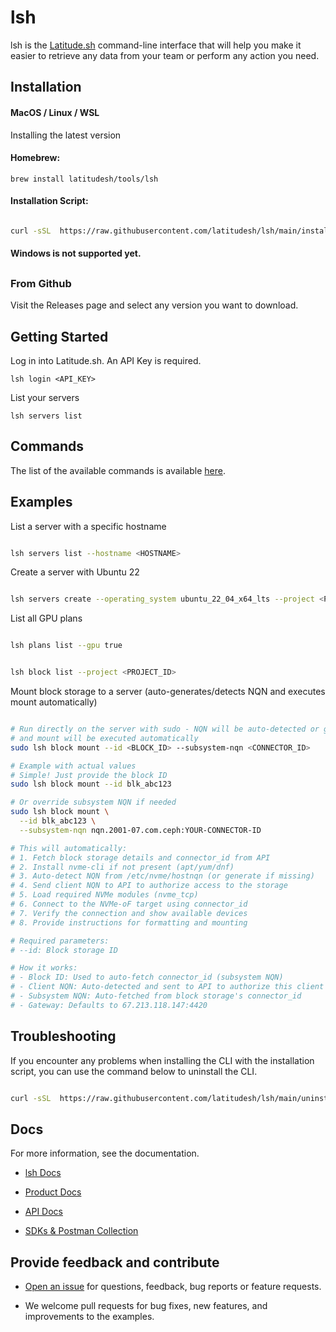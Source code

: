
# lsh

  

lsh is the [Latitude.sh](http://latitude.sh/) command-line interface that will help you make it easier to retrieve any data from your team or perform any action you need.

  

## [](https://dash.readme.com/project/control/v2023-06-01/docs/overview)Installation

  

#### MacOS / Linux / WSL

Installing the latest version

#### Homebrew:

```
brew install latitudesh/tools/lsh
```

#### Installation Script:

```bash

curl -sSL  https://raw.githubusercontent.com/latitudesh/lsh/main/install.sh | bash

```


#### Windows is not supported yet.

##

### From Github

  

Visit the Releases page and select any version you want to download.

  
  

## [](https://docs.latitude.sh/docs/getting-started)Getting Started

  

Log in into Latitude.sh. An API Key is required.

  

`lsh login <API_KEY>`

  

List your servers

  

`lsh servers list`

  

## [](https://docs.latitude.sh/docs/commands) Commands

  

The list of the available commands is available [here](https://www.latitude.sh/docs/cli/commands).

  
  

## [](https://docs.latitude.sh/docs/examples-1) Examples

  

List a server with a specific hostname

```bash

lsh servers list --hostname <HOSTNAME>

```

Create a server with Ubuntu 22 

```bash

lsh servers create --operating_system ubuntu_22_04_x64_lts --project <PROJECT_ID_OR_SLUG> --site <LOCATION> --hostname <HOSTNAME> --plan <PLAN>

```
  
List all GPU plans

```bash

lsh plans list --gpu true

```

```bash

lsh block list --project <PROJECT_ID>

```

Mount block storage to a server (auto-generates/detects NQN and executes mount automatically)

```bash

# Run directly on the server with sudo - NQN will be auto-detected or generated
# and mount will be executed automatically
sudo lsh block mount --id <BLOCK_ID> --subsystem-nqn <CONNECTOR_ID>

# Example with actual values
# Simple! Just provide the block ID
sudo lsh block mount --id blk_abc123

# Or override subsystem NQN if needed
sudo lsh block mount \
  --id blk_abc123 \
  --subsystem-nqn nqn.2001-07.com.ceph:YOUR-CONNECTOR-ID

# This will automatically:
# 1. Fetch block storage details and connector_id from API
# 2. Install nvme-cli if not present (apt/yum/dnf)
# 3. Auto-detect NQN from /etc/nvme/hostnqn (or generate if missing)
# 4. Send client NQN to API to authorize access to the storage
# 5. Load required NVMe modules (nvme_tcp)
# 6. Connect to the NVMe-oF target using connector_id
# 7. Verify the connection and show available devices
# 8. Provide instructions for formatting and mounting

# Required parameters:
# --id: Block storage ID

# How it works:
# - Block ID: Used to auto-fetch connector_id (subsystem NQN)
# - Client NQN: Auto-detected and sent to API to authorize this client
# - Subsystem NQN: Auto-fetched from block storage's connector_id
# - Gateway: Defaults to 67.213.118.147:4420

```


## Troubleshooting
If you encounter any problems when installing the CLI with the installation script, you can use the command below to uninstall the CLI.

```bash

curl -sSL  https://raw.githubusercontent.com/latitudesh/lsh/main/uninstall.sh | bash

```

## Docs

  

For more information, see the documentation.

- [lsh Docs](https://www.latitude.sh/docs/cli)

- [Product Docs](https://www.latitude.sh/docs)

- [API Docs](https://docs.latitude.sh/reference)

- [SDKs & Postman Collection](https://docs.latitude.sh/reference/client-libraries)

  

## Provide feedback and contribute

  

- [Open an issue](https://github.com/latitudesh/lsh/issues?q=is%3Aissue+is%3Aopen+sort%3Aupdated-desc) for questions, feedback, bug reports or feature requests.

- We welcome pull requests for bug fixes, new features, and improvements to the examples.
